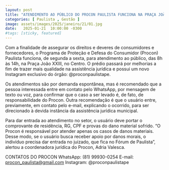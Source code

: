 ```yaml
---
layout: post
title: "ATENDIMENTO AO PÚBLICO DO PROCON PAULISTA FUNCIONA NA PRAÇA JOÃO XXIII"
categories: [ Paulista , Gestão ]
image: assets/images/2025/janeiro/21/01.jpg
date:   2025-01-21  10:00:00 -0300
#tags: [sticky, featured]
---
```

Com a finalidade de assegurar os direitos e deveres de consumidores e fornecedores, o Programa de Proteção e Defesa do Consumidor (Procon) Paulista funciona, de segunda a sexta, para atendimento ao público, das 8h às 14h, na Praça João XXIII, no Centro. O prédio passará por melhorias a fim de trazer mais qualidade na assistência jurídica e possui um novo Instagram exclusivo do órgão: @proconpaulistape.

Os atendimentos são por demanda espontânea, mas é recomendado que a pessoa interessada entre em contato pelo WhatsApp, por mensagem de texto ou voz, para confirmar que o caso a ser levado é, de fato, de responsabilidade do Procon. Outra recomendação é que o usuário entre, previamente, em contato pelo e-mail, explicando o ocorrido, para ser direcionado à devida instância da assistência jurídica municipal.

Para dar entrada ao atendimento no setor, o usuário deve portar o comprovante de residência, RG, CPF e provas do dano material sofrido. “O Procon é responsável por atender apenas os casos de danos materiais. Desse modo, se o usuário busca receber apoio por danos morais, o indivíduo precisa dar entrada no juizado, que fica no Fórum de Paulista”, alertou a coordenadora jurídica do Procon, Adria Valesca. 

CONTATOS DO PROCON
WhatsApp: (81) 99930-0254
E-mail: procon_paulista@gmail.com 
Instagram: @proconpaulistape